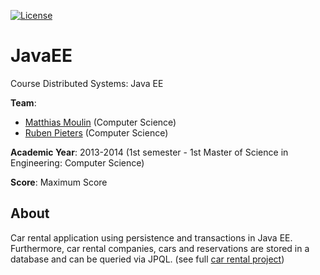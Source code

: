 [![License][s1]][li]

[s1]: https://img.shields.io/badge/licence-GPL%203.0-blue.svg
[li]: https://raw.githubusercontent.com/matt77hias/JavaEE/master/LICENSE.txt

# JavaEE
Course Distributed Systems: Java EE

**Team**:
* [Matthias Moulin](https://github.com/matt77hias) (Computer Science)
* [Ruben Pieters](https://github.com/rubenpieters) (Computer Science)

**Academic Year**: 2013-2014 (1st semester - 1st Master of Science in Engineering: Computer Science)

**Score**: Maximum Score

## About
Car rental application using persistence and transactions in Java EE. Furthermore, car rental companies, cars and reservations are stored in a database and can be queried via JPQL. (see full [car rental project](https://github.com/matt77hias/meta-carrental))
